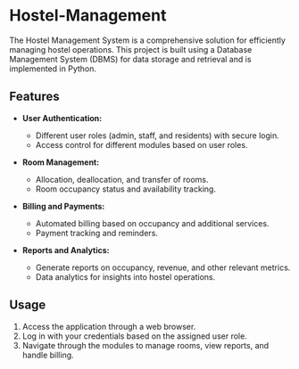 # Hostel-Management
The Hostel Management System is a comprehensive solution for efficiently managing hostel operations. This project is built using a Database Management System (DBMS) for data storage and retrieval and is implemented in Python.

## Features

- **User Authentication:**
  - Different user roles (admin, staff, and residents) with secure login.
  - Access control for different modules based on user roles.

- **Room Management:**
  - Allocation, deallocation, and transfer of rooms.
  - Room occupancy status and availability tracking.

- **Billing and Payments:**
  - Automated billing based on occupancy and additional services.
  - Payment tracking and reminders.

- **Reports and Analytics:**
  - Generate reports on occupancy, revenue, and other relevant metrics.
  - Data analytics for insights into hostel operations.


## Usage

1. Access the application through a web browser.
2. Log in with your credentials based on the assigned user role.
3. Navigate through the modules to manage rooms, view reports, and handle billing.

